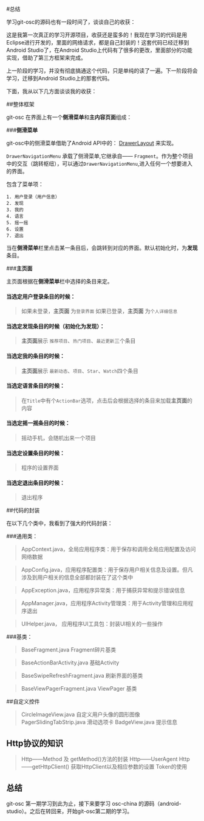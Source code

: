 #总结

学习git-osc的源码也有一段时间了，谈谈自己的收获：

这是我第一次真正的学习开源项目，收获还是蛮多的！我现在学习的代码是用Eclipse进行开发的，里面的网络请求，都是自己封装的！这套代码已经迁移到Android Studio了，在Android Studio上代码有了很多的更改，里面部分的功能实现，借助了第三方框架来完成。

上一阶段的学习，并没有彻底搞通这个代码，只是单纯的读了一遍。下一阶段将会学习，迁移到Android Studio上的那套代码。

下面，我从以下几方面谈谈我的收获：

##整体框架

git-osc 在界面上有一个**侧滑菜单**和**主内容页面**组成：

###**侧滑菜单**

git-osc中的侧滑菜单借助了Android API中的： [DrawerLayout](https://developer.android.com/training/implementing-navigation/nav-drawer.html) 来实现。

`DrawerNavigationMenu` 承载了侧滑菜单,它继承自—— `Fragment`。作为整个项目中的交互（跳转枢纽），可以通过`DrawerNavigationMenu`,进入任何一个想要进入的界面。

包含了菜单项：

	1. 用户登录（用户信息）
	2. 发现
	3. 我的
	4. 语言
	5. 摇一摇
	6. 设置
	7. 退出

当在**侧滑菜单**栏里点击某一条目后，会跳转到对应的界面。默认初始化时，为**发现**条目。

###**主页面**

主页面根据在**侧滑菜单**栏中选择的条目来定。

#### 当选定**用户登录**条目的时候：
> 如果未登录，**主页面** 为`登录界面`
> 如果已登录，**主页面** 为`个人详细信息`

#### 当选定**发现**条目的时候（初始化为**发现**）：
> **主页面**展示 `推荐项目`、`热门项目`、`最近更新`三个条目

#### 当选定**我的**条目的时候：
> **主页面**展示 `最新动态`、`项目`、`Star`、`Watch`四个条目

#### 当选定**语言**条目的时候：
> 在`Title`中有个`ActionBar`选项，点击后会根据选择的条目来加载**主页面**的内容

#### 当选定**摇一摇**条目的时候：
> 摇动手机，会随机出来一个项目

#### 当选定**设置**条目的时候：
> 程序的设置界面

#### 当选定**退出**条目的时候：
> 退出程序


##代码的封装

在以下几个类中，我看到了强大的代码封装：

###通用类：

>AppContext.java，全局应用程序类：用于保存和调用全局应用配置及访问网络数据

>AppConfig.java，应用程序配置类：用于保存用户相关信息及设置。但凡涉及到用户相关的信息全部都封装在了这个类中

>AppException.java，应用程序异常类：用于捕获异常和提示错误信息

>AppManager.java，应用程序Activity管理类：用于Activity管理和应用程序退出

>UIHelper.java， 应用程序UI工具包：封装UI相关的一些操作

###基类：

> BaseFragment.java Fragment碎片基类

> BaseActionBarActivity.java 基础Activity
 
> BaseSwipeRefreshFragment.java 刷新界面的基类
 
> BaseViewPagerFragment.java ViewPager 基类



##自定义控件

> CircleImageView.java 自定义用户头像的圆形图像
> PagerSlidingTabStrip.java  滑动选项卡
> BadgeView.java  提示信息

## Http协议的知识

> Http——Method 及 getMethod()方法的封装
> Http——UserAgent
> Http——getHttpClient() 获取HttpClient以及相应参数的设置
> Token的使用

## 总结

git-osc 第一期学习到此为止，接下来要学习 osc-china 的源码（android-studio）。之后在转回来，开始git-osc第二期的学习。

